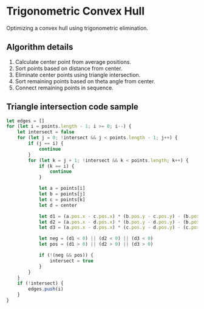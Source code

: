 # Trigonometric Convex Hull

Optimizing a convex hull using trigonometric elimination.

## Algorithm details

1. Calculate center point from average positions.
2. Sort points based on distance from center.
3. Eliminate center points using triangle intersection.
4. Sort remaining points based on theta angle from center.
5. Connect remaining points in sequence.

## Triangle intersection code sample

```javascript
let edges = []
for (let i = points.length - 1; i >= 0; i--) {
    let intersect = false
    for (let j = 0; !intersect && j < points.length - 1; j++) {
        if (j == i) {
            continue
        }
        for (let k = j + 1; !intersect && k < points.length; k++) {
            if (k == i) {
                continue
            }

            let a = points[i]
            let b = points[j]
            let c = points[k]
            let d = center

            let d1 = (a.pos.x - c.pos.x) * (b.pos.y - c.pos.y) - (b.pos.x - c.pos.x) * (a.pos.y - c.pos.y)
            let d2 = (a.pos.x - d.pos.x) * (b.pos.y - d.pos.y) - (b.pos.x - d.pos.x) * (a.pos.y - d.pos.y)
            let d3 = (a.pos.x - d.pos.x) * (c.pos.y - d.pos.y) - (c.pos.x - d.pos.x) * (a.pos.y - d.pos.y)

            let neg = (d1 < 0) || (d2 < 0) || (d3 < 0)
            let pos = (d1 > 0) || (d2 > 0) || (d3 > 0)

            if (!(neg && pos)) {
                intersect = true
            }
        }
    }
    if (!intersect) {
        edges.push(i)
    }
}
```